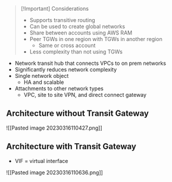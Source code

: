 >[!Important] Considerations
> - Supports transitive routing
> - Can be used to create global networks
> - Share between accounts using AWS RAM
> - Peer TGWs in one region with TGWs in another region
> 	- Same or cross account
> - Less complexity than not using TGWs

- Network transit hub that connects VPCs to on prem networks
- Significantly reduces network complexity
- Single network object
	- HA and scalable
- Attachments to other network types
	- VPC, site to site VPN, and direct connect gateway

## Architecture without Transit Gateway

![[Pasted image 20230316110427.png]]

## Architecture with Transit Gateway

- VIF = virtual interface

![[Pasted image 20230316110636.png]]